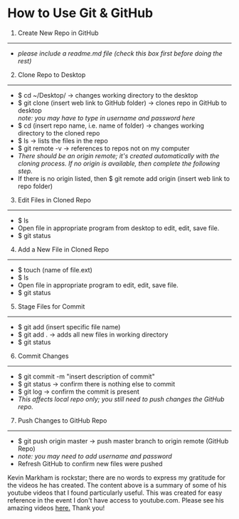 How to Use Git & GitHub
========================

1. Create New Repo in GitHub 
------------------------------
* *please include a readme.md file (check this box first before doing the rest)*

2. Clone Repo to Desktop
-------------------------
* $ cd ~/Desktop/  -> changes working directory to the desktop
* $ git clone (insert web link to GitHub folder) -> clones repo in GitHub to desktop  
*note: you may have to type in username and password here*    
* $ cd (insert repo name, i.e. name of folder) -> changes working directory to the cloned repo  
* $ ls -> lists the files in the repo  
* $ git remote -v -> references to repos not on my computer   
* *There should be an origin remote; it's created automatically with the cloning process. If no origin is available, then complete the following step.*  
* If there is no origin listed, then $ git remote add origin (insert web link to repo folder)

3. Edit Files in Cloned Repo
------------------------------
* $ ls  
* Open file in appropriate program from desktop to edit, edit, save file.  
* $ git status  

4. Add a New File in Cloned Repo
---------------------------------
* $ touch (name of file.ext)  
* $ ls  
* Open file in appropriate program to edit, edit, save file.  
* $ git status  

5. Stage Files for Commit
--------------------------
* $ git add (insert specific file name)  
* $ git add .  -> adds all new files in working directory 
* $ git status

6. Commit Changes 
------------------
* $ git commit -m "insert description of commit"  
* $ git status  -> confirm there is nothing else to commit  
* $ git log  -> confirm the commit is present
* *This affects local repo only; you still need to push changes the GitHub repo.*  

7. Push Changes to GitHub Repo
-------------------------------
* $ git push origin master  -> push master branch to origin remote (GitHub Repo)   
* *note: you may need to add username and password*  
* Refresh GitHub to confirm new files were pushed  

Kevin Markham is rockstar; there are no words to express my gratitude for the videos he has created.  The content above is a summary of some of his youtube videos that I found particularly useful.  This was created for easy reference in the event I don't have access to youtube.com.  Please see his amazing videos [here.](https://www.youtube.com/user/dataschool)  Thank you!